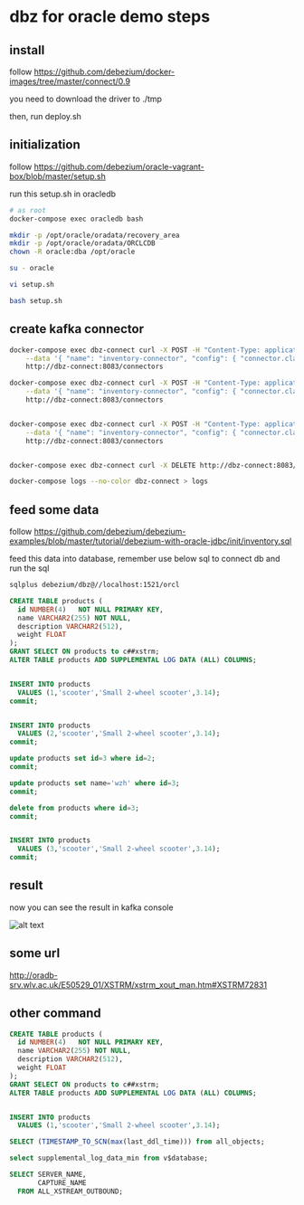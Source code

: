 # dbz for oracle demo steps

## install

follow <https://github.com/debezium/docker-images/tree/master/connect/0.9>

you need to download the driver to ./tmp

then, run deploy.sh

## initialization

follow <https://github.com/debezium/oracle-vagrant-box/blob/master/setup.sh>

run this setup.sh in oracledb

```bash
# as root
docker-compose exec oracledb bash

mkdir -p /opt/oracle/oradata/recovery_area
mkdir -p /opt/oracle/oradata/ORCLCDB
chown -R oracle:dba /opt/oracle

su - oracle

vi setup.sh

bash setup.sh
```

## create kafka connector

```bash
docker-compose exec dbz-connect curl -X POST -H "Content-Type: application/json" \
    --data '{ "name": "inventory-connector", "config": { "connector.class": "io.debezium.connector.oracle.OracleConnector", "tasks.max": "1", "database.server.name": "oracledb", "database.hostname": "oracledb", "database.port": "1521", "database.user": "c##xstrm", "database.password": "xs", "database.dbname": "orcl", "database.out.server.name": "dbzxout", "database.history.kafka.bootstrap.servers": "kafka1:9092",  "database.history.kafka.topic": "schema-changes.inventory" , "table.whitelist":"orcl.debezium.products" } }' \
    http://dbz-connect:8083/connectors

docker-compose exec dbz-connect curl -X POST -H "Content-Type: application/json" \
    --data '{ "name": "inventory-connector", "config": { "connector.class": "io.debezium.connector.oracle.OracleConnector", "tasks.max": "1", "database.server.name": "oracledb", "database.hostname": "oracledb", "database.port": "1521", "database.user": "c##xstrmadmin", "database.password": "xsa", "database.dbname": "orcl", "database.out.server.name": "dbzxout", "database.history.kafka.bootstrap.servers": "kafka1:9092",  "database.history.kafka.topic": "schema-changes.inventory" , "table.whitelist":"orcl.debezium.products" } }' \
    http://dbz-connect:8083/connectors


docker-compose exec dbz-connect curl -X POST -H "Content-Type: application/json" \
    --data '{ "name": "inventory-connector", "config": { "connector.class": "io.debezium.connector.oracle.OracleConnector", "tasks.max": "1", "database.server.name": "oracledb", "database.hostname": "oracledb", "database.port": "1521", "database.user": "c##xstrm", "database.password": "xs", "database.dbname": "orcl", "database.out.server.name": "dbzxout", "database.history.kafka.bootstrap.servers": "kafka1:9092", "snapshot.mode": "initial_schema_only", "database.history.kafka.topic": "schema-changes.inventory" , "table.whitelist":"orcl.debezium.products" } }' \
    http://dbz-connect:8083/connectors


docker-compose exec dbz-connect curl -X DELETE http://dbz-connect:8083/connectors/inventory-connector

docker-compose logs --no-color dbz-connect > logs
```

## feed some data

follow <https://github.com/debezium/debezium-examples/blob/master/tutorial/debezium-with-oracle-jdbc/init/inventory.sql>

feed this data into database, remember use below sql to connect db and run the sql

```bash
sqlplus debezium/dbz@//localhost:1521/orcl
```

```sql
CREATE TABLE products (
  id NUMBER(4)   NOT NULL PRIMARY KEY,
  name VARCHAR2(255) NOT NULL,
  description VARCHAR2(512),
  weight FLOAT
);
GRANT SELECT ON products to c##xstrm;
ALTER TABLE products ADD SUPPLEMENTAL LOG DATA (ALL) COLUMNS;


INSERT INTO products
  VALUES (1,'scooter','Small 2-wheel scooter',3.14);
commit;


INSERT INTO products
  VALUES (2,'scooter','Small 2-wheel scooter',3.14);
commit;

update products set id=3 where id=2;
commit;

update products set name='wzh' where id=3;
commit;

delete from products where id=3;
commit;


INSERT INTO products
  VALUES (3,'scooter','Small 2-wheel scooter',3.14);
commit;


```

## result

now you can see the result in kafka console

![alt text](https://github.com/wangzheng422/docker_env/raw/master/a6test/docs/oracle-dbz.png)

## some url

<http://oradb-srv.wlv.ac.uk/E50529_01/XSTRM/xstrm_xout_man.htm#XSTRM72831>

## other command

```sql
CREATE TABLE products (
  id NUMBER(4)   NOT NULL PRIMARY KEY,
  name VARCHAR2(255) NOT NULL,
  description VARCHAR2(512),
  weight FLOAT
);
GRANT SELECT ON products to c##xstrm;
ALTER TABLE products ADD SUPPLEMENTAL LOG DATA (ALL) COLUMNS;


INSERT INTO products
  VALUES (1,'scooter','Small 2-wheel scooter',3.14);

SELECT (TIMESTAMP_TO_SCN(max(last_ddl_time))) from all_objects;

select supplemental_log_data_min from v$database;

SELECT SERVER_NAME,
       CAPTURE_NAME
  FROM ALL_XSTREAM_OUTBOUND;
```